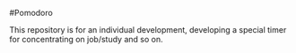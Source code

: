#Pomodoro

This repository is for an individual development, developing a special timer for concentrating on job/study and so on.
